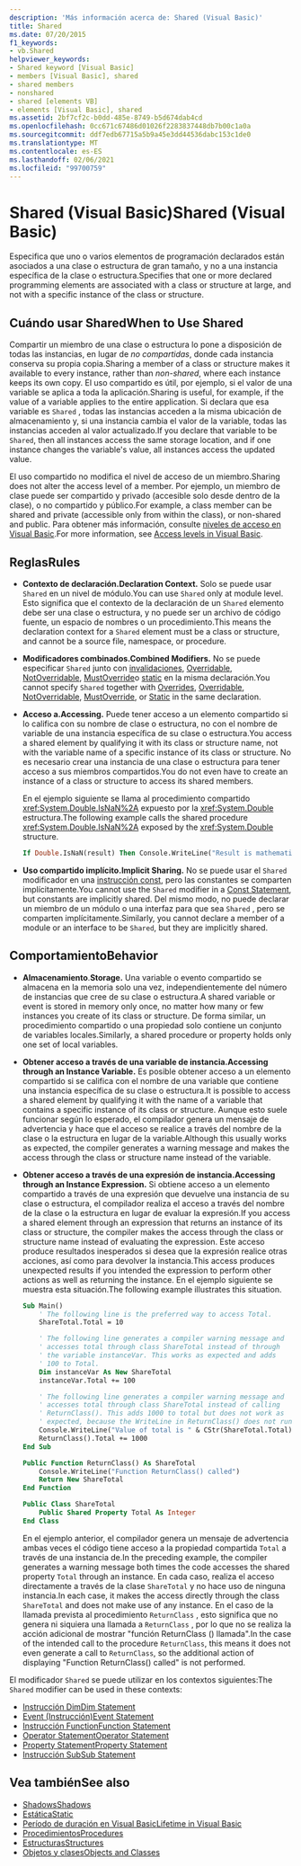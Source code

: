 ```yaml
---
description: 'Más información acerca de: Shared (Visual Basic)'
title: Shared
ms.date: 07/20/2015
f1_keywords:
- vb.Shared
helpviewer_keywords:
- Shared keyword [Visual Basic]
- members [Visual Basic], shared
- shared members
- nonshared
- shared [elements VB]
- elements [Visual Basic], shared
ms.assetid: 2bf7cf2c-b0dd-485e-8749-b5d674dab4cd
ms.openlocfilehash: 0cc671c67486d01026f2283837448db7b00c1a0a
ms.sourcegitcommit: ddf7edb67715a5b9a45e3dd44536dabc153c1de0
ms.translationtype: MT
ms.contentlocale: es-ES
ms.lasthandoff: 02/06/2021
ms.locfileid: "99700759"
---
```

# <a name="shared-visual-basic"></a><span data-ttu-id="59066-103">Shared (Visual Basic)</span><span class="sxs-lookup"><span data-stu-id="59066-103">Shared (Visual Basic)</span></span>

<span data-ttu-id="59066-104">Especifica que uno o varios elementos de programación declarados están asociados a una clase o estructura de gran tamaño, y no a una instancia específica de la clase o estructura.</span><span class="sxs-lookup"><span data-stu-id="59066-104">Specifies that one or more declared programming elements are associated with a class or structure at large, and not with a specific instance of the class or structure.</span></span>

## <a name="when-to-use-shared"></a><span data-ttu-id="59066-105">Cuándo usar Shared</span><span class="sxs-lookup"><span data-stu-id="59066-105">When to Use Shared</span></span>

<span data-ttu-id="59066-106">Compartir un miembro de una clase o estructura lo pone a disposición de todas las instancias, en lugar de *no compartidas*, donde cada instancia conserva su propia copia.</span><span class="sxs-lookup"><span data-stu-id="59066-106">Sharing a member of a class or structure makes it available to every instance, rather than *non-shared*, where each instance keeps its own copy.</span></span> <span data-ttu-id="59066-107">El uso compartido es útil, por ejemplo, si el valor de una variable se aplica a toda la aplicación.</span><span class="sxs-lookup"><span data-stu-id="59066-107">Sharing is useful, for example, if the value of a variable applies to the entire application.</span></span> <span data-ttu-id="59066-108">Si declara que esa variable es `Shared` , todas las instancias acceden a la misma ubicación de almacenamiento y, si una instancia cambia el valor de la variable, todas las instancias acceden al valor actualizado.</span><span class="sxs-lookup"><span data-stu-id="59066-108">If you declare that variable to be `Shared`, then all instances access the same storage location, and if one instance changes the variable's value, all instances access the updated value.</span></span>

<span data-ttu-id="59066-109">El uso compartido no modifica el nivel de acceso de un miembro.</span><span class="sxs-lookup"><span data-stu-id="59066-109">Sharing does not alter the access level of a member.</span></span> <span data-ttu-id="59066-110">Por ejemplo, un miembro de clase puede ser compartido y privado (accesible solo desde dentro de la clase), o no compartido y público.</span><span class="sxs-lookup"><span data-stu-id="59066-110">For example, a class member can be shared and private (accessible only from within the class), or non-shared and public.</span></span> <span data-ttu-id="59066-111">Para obtener más información, consulte [niveles de acceso en Visual Basic](../../programming-guide/language-features/declared-elements/access-levels.md).</span><span class="sxs-lookup"><span data-stu-id="59066-111">For more information, see [Access levels in Visual Basic](../../programming-guide/language-features/declared-elements/access-levels.md).</span></span>

## <a name="rules"></a><span data-ttu-id="59066-112">Reglas</span><span class="sxs-lookup"><span data-stu-id="59066-112">Rules</span></span>

- <span data-ttu-id="59066-113">**Contexto de declaración.**</span><span class="sxs-lookup"><span data-stu-id="59066-113">**Declaration Context.**</span></span> <span data-ttu-id="59066-114">Solo se puede usar `Shared` en un nivel de módulo.</span><span class="sxs-lookup"><span data-stu-id="59066-114">You can use `Shared` only at module level.</span></span> <span data-ttu-id="59066-115">Esto significa que el contexto de la declaración de un `Shared` elemento debe ser una clase o estructura, y no puede ser un archivo de código fuente, un espacio de nombres o un procedimiento.</span><span class="sxs-lookup"><span data-stu-id="59066-115">This means the declaration context for a `Shared` element must be a class or structure, and cannot be a source file, namespace, or procedure.</span></span>

- <span data-ttu-id="59066-116">**Modificadores combinados.**</span><span class="sxs-lookup"><span data-stu-id="59066-116">**Combined Modifiers.**</span></span> <span data-ttu-id="59066-117">No se puede especificar `Shared` junto con [invalidaciones](overrides.md), [Overridable](overridable.md), [NotOverridable](notoverridable.md), [MustOverride](mustoverride.md)o [static](static.md) en la misma declaración.</span><span class="sxs-lookup"><span data-stu-id="59066-117">You cannot specify `Shared` together with [Overrides](overrides.md), [Overridable](overridable.md), [NotOverridable](notoverridable.md), [MustOverride](mustoverride.md), or [Static](static.md) in the same declaration.</span></span>

- <span data-ttu-id="59066-118">**Acceso a.**</span><span class="sxs-lookup"><span data-stu-id="59066-118">**Accessing.**</span></span> <span data-ttu-id="59066-119">Puede tener acceso a un elemento compartido si lo califica con su nombre de clase o estructura, no con el nombre de variable de una instancia específica de su clase o estructura.</span><span class="sxs-lookup"><span data-stu-id="59066-119">You access a shared element by qualifying it with its class or structure name, not with the variable name of a specific instance of its class or structure.</span></span> <span data-ttu-id="59066-120">No es necesario crear una instancia de una clase o estructura para tener acceso a sus miembros compartidos.</span><span class="sxs-lookup"><span data-stu-id="59066-120">You do not even have to create an instance of a class or structure to access its shared members.</span></span>

     <span data-ttu-id="59066-121">En el ejemplo siguiente se llama al procedimiento compartido <xref:System.Double.IsNaN%2A> expuesto por la <xref:System.Double> estructura.</span><span class="sxs-lookup"><span data-stu-id="59066-121">The following example calls the shared procedure <xref:System.Double.IsNaN%2A> exposed by the <xref:System.Double> structure.</span></span>

     ```vb
     If Double.IsNaN(result) Then Console.WriteLine("Result is mathematically undefined.")
     ```

- <span data-ttu-id="59066-122">**Uso compartido implícito.**</span><span class="sxs-lookup"><span data-stu-id="59066-122">**Implicit Sharing.**</span></span> <span data-ttu-id="59066-123">No se puede usar el `Shared` modificador en una [instrucción const](../statements/const-statement.md), pero las constantes se comparten implícitamente.</span><span class="sxs-lookup"><span data-stu-id="59066-123">You cannot use the `Shared` modifier in a [Const Statement](../statements/const-statement.md), but constants are implicitly shared.</span></span> <span data-ttu-id="59066-124">Del mismo modo, no puede declarar un miembro de un módulo o una interfaz para que sea `Shared` , pero se comparten implícitamente.</span><span class="sxs-lookup"><span data-stu-id="59066-124">Similarly, you cannot declare a member of a module or an interface to be `Shared`, but they are implicitly shared.</span></span>

## <a name="behavior"></a><span data-ttu-id="59066-125">Comportamiento</span><span class="sxs-lookup"><span data-stu-id="59066-125">Behavior</span></span>

- <span data-ttu-id="59066-126">**Almacenamiento**.</span><span class="sxs-lookup"><span data-stu-id="59066-126">**Storage.**</span></span> <span data-ttu-id="59066-127">Una variable o evento compartido se almacena en la memoria solo una vez, independientemente del número de instancias que cree de su clase o estructura.</span><span class="sxs-lookup"><span data-stu-id="59066-127">A shared variable or event is stored in memory only once, no matter how many or few instances you create of its class or structure.</span></span> <span data-ttu-id="59066-128">De forma similar, un procedimiento compartido o una propiedad solo contiene un conjunto de variables locales.</span><span class="sxs-lookup"><span data-stu-id="59066-128">Similarly, a shared procedure or property holds only one set of local variables.</span></span>

- <span data-ttu-id="59066-129">**Obtener acceso a través de una variable de instancia.**</span><span class="sxs-lookup"><span data-stu-id="59066-129">**Accessing through an Instance Variable.**</span></span> <span data-ttu-id="59066-130">Es posible obtener acceso a un elemento compartido si se califica con el nombre de una variable que contiene una instancia específica de su clase o estructura.</span><span class="sxs-lookup"><span data-stu-id="59066-130">It is possible to access a shared element by qualifying it with the name of a variable that contains a specific instance of its class or structure.</span></span> <span data-ttu-id="59066-131">Aunque esto suele funcionar según lo esperado, el compilador genera un mensaje de advertencia y hace que el acceso se realice a través del nombre de la clase o la estructura en lugar de la variable.</span><span class="sxs-lookup"><span data-stu-id="59066-131">Although this usually works as expected, the compiler generates a warning message and makes the access through the class or structure name instead of the variable.</span></span>

- <span data-ttu-id="59066-132">**Obtener acceso a través de una expresión de instancia.**</span><span class="sxs-lookup"><span data-stu-id="59066-132">**Accessing through an Instance Expression.**</span></span> <span data-ttu-id="59066-133">Si obtiene acceso a un elemento compartido a través de una expresión que devuelve una instancia de su clase o estructura, el compilador realiza el acceso a través del nombre de la clase o la estructura en lugar de evaluar la expresión.</span><span class="sxs-lookup"><span data-stu-id="59066-133">If you access a shared element through an expression that returns an instance of its class or structure, the compiler makes the access through the class or structure name instead of evaluating the expression.</span></span> <span data-ttu-id="59066-134">Este acceso produce resultados inesperados si desea que la expresión realice otras acciones, así como para devolver la instancia.</span><span class="sxs-lookup"><span data-stu-id="59066-134">This access produces unexpected results if you intended the expression to perform other actions as well as returning the instance.</span></span> <span data-ttu-id="59066-135">En el ejemplo siguiente se muestra esta situación.</span><span class="sxs-lookup"><span data-stu-id="59066-135">The following example illustrates this situation.</span></span>
  
    ```vb
    Sub Main()
        ' The following line is the preferred way to access Total.
        ShareTotal.Total = 10

        ' The following line generates a compiler warning message and
        ' accesses total through class ShareTotal instead of through
        ' the variable instanceVar. This works as expected and adds
        ' 100 to Total.
        Dim instanceVar As New ShareTotal
        instanceVar.Total += 100

        ' The following line generates a compiler warning message and
        ' accesses total through class ShareTotal instead of calling
        ' ReturnClass(). This adds 1000 to total but does not work as
        ' expected, because the WriteLine in ReturnClass() does not run.
        Console.WriteLine("Value of total is " & CStr(ShareTotal.Total))
        ReturnClass().Total += 1000
    End Sub

    Public Function ReturnClass() As ShareTotal
        Console.WriteLine("Function ReturnClass() called")
        Return New ShareTotal
    End Function

    Public Class ShareTotal
        Public Shared Property Total As Integer
    End Class
    ```

     <span data-ttu-id="59066-136">En el ejemplo anterior, el compilador genera un mensaje de advertencia ambas veces el código tiene acceso a la propiedad compartida `Total` a través de una instancia de.</span><span class="sxs-lookup"><span data-stu-id="59066-136">In the preceding example, the compiler generates a warning message both times the code accesses the shared property `Total` through an instance.</span></span> <span data-ttu-id="59066-137">En cada caso, realiza el acceso directamente a través de la clase `ShareTotal` y no hace uso de ninguna instancia.</span><span class="sxs-lookup"><span data-stu-id="59066-137">In each case, it makes the access directly through the class `ShareTotal` and does not make use of any instance.</span></span> <span data-ttu-id="59066-138">En el caso de la llamada prevista al procedimiento `ReturnClass` , esto significa que no genera ni siquiera una llamada a `ReturnClass` , por lo que no se realiza la acción adicional de mostrar "función ReturnClass () llamada".</span><span class="sxs-lookup"><span data-stu-id="59066-138">In the case of the intended call to the procedure `ReturnClass`, this means it does not even generate a call to `ReturnClass`, so the additional action of displaying "Function ReturnClass() called" is not performed.</span></span>

<span data-ttu-id="59066-139">El modificador `Shared` se puede utilizar en los contextos siguientes:</span><span class="sxs-lookup"><span data-stu-id="59066-139">The `Shared` modifier can be used in these contexts:</span></span>

- [<span data-ttu-id="59066-140">Instrucción Dim</span><span class="sxs-lookup"><span data-stu-id="59066-140">Dim Statement</span></span>](../statements/dim-statement.md)
- [<span data-ttu-id="59066-141">Event (Instrucción)</span><span class="sxs-lookup"><span data-stu-id="59066-141">Event Statement</span></span>](../statements/event-statement.md)
- [<span data-ttu-id="59066-142">Instrucción Function</span><span class="sxs-lookup"><span data-stu-id="59066-142">Function Statement</span></span>](../statements/function-statement.md)
- [<span data-ttu-id="59066-143">Operator Statement</span><span class="sxs-lookup"><span data-stu-id="59066-143">Operator Statement</span></span>](../statements/operator-statement.md)
- [<span data-ttu-id="59066-144">Property Statement</span><span class="sxs-lookup"><span data-stu-id="59066-144">Property Statement</span></span>](../statements/property-statement.md)
- [<span data-ttu-id="59066-145">Instrucción Sub</span><span class="sxs-lookup"><span data-stu-id="59066-145">Sub Statement</span></span>](../statements/sub-statement.md)
  
## <a name="see-also"></a><span data-ttu-id="59066-146">Vea también</span><span class="sxs-lookup"><span data-stu-id="59066-146">See also</span></span>

- [<span data-ttu-id="59066-147">Shadows</span><span class="sxs-lookup"><span data-stu-id="59066-147">Shadows</span></span>](shadows.md)
- [<span data-ttu-id="59066-148">Estática</span><span class="sxs-lookup"><span data-stu-id="59066-148">Static</span></span>](static.md)
- [<span data-ttu-id="59066-149">Período de duración en Visual Basic</span><span class="sxs-lookup"><span data-stu-id="59066-149">Lifetime in Visual Basic</span></span>](../../programming-guide/language-features/declared-elements/lifetime.md)
- [<span data-ttu-id="59066-150">Procedimientos</span><span class="sxs-lookup"><span data-stu-id="59066-150">Procedures</span></span>](../../programming-guide/language-features/procedures/index.md)
- [<span data-ttu-id="59066-151">Estructuras</span><span class="sxs-lookup"><span data-stu-id="59066-151">Structures</span></span>](../../programming-guide/language-features/data-types/structures.md)
- [<span data-ttu-id="59066-152">Objetos y clases</span><span class="sxs-lookup"><span data-stu-id="59066-152">Objects and Classes</span></span>](../../programming-guide/language-features/objects-and-classes/index.md)
